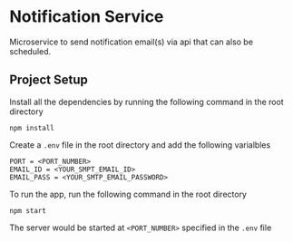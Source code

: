 # Notification Service

Microservice to send notification email(s) via api that can also be scheduled.

## Project Setup

Install all the dependencies by running the following command in the root directory

```
npm install
```

Create a `.env` file in the root directory and add the following varialbles

```
PORT = <PORT_NUMBER>
EMAIL_ID = <YOUR_SMPT_EMAIL_ID>
EMAIL_PASS = <YOUR_SMTP_EMAIL_PASSWORD>
```

To run the app, run the following command in the root directory

```
npm start
```

The server would be started at `<PORT_NUMBER>` specified in the `.env` file

